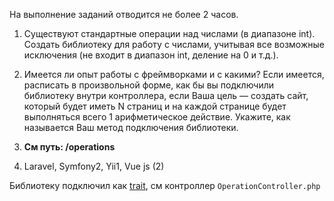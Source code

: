 На выполнение заданий отводится не более 2 часов.

1. Существуют стандартные операции над числами (в диапазоне int). Создать библиотеку для работу с числами, учитывая все возможные исключения (не входит в диапазон int, деление на 0 и т.д.).

2. Имеется ли опыт работы с фреймворками и с какими? Если имеется, расписать в произвольной форме, как бы вы подключили библиотеку внутри контроллера, если Ваша цель — создать сайт, который будет иметь N страниц и на каждой странице будет выполняться всего 1 арифметическое действие. Укажите, как называется Ваш метод подключения библиотеки.


1. **См путь: /operations**
2. Laravel, Symfony2, Yii1, Vue js (2)

Библиотеку подключил как [trait](http://tubeadmin/operations), см контроллер `OperationController.php`


